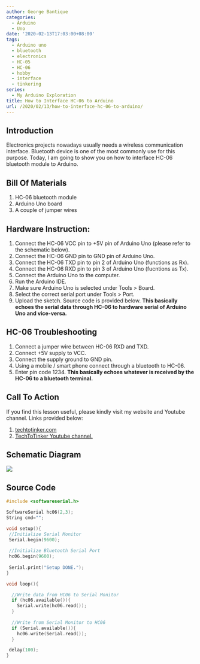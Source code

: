 ```yaml
---
author: George Bantique
categories:
  - Arduino
  - Uno
date: '2020-02-13T17:03:00+08:00'
tags:
  - Arduino uno
  - bluetooth
  - electronics
  - HC-05
  - HC-06
  - hobby
  - interface
  - tinkering
series:
  - My Arduino Exploration
title: How to Interface HC-06 to Arduino
url: /2020/02/13/how-to-interface-hc-06-to-arduino/
---
```


## **Introduction**

Electronics projects nowadays usually needs a wireless communication interface. Bluetooth device is one of the most commonly use for this purpose. Today, I am going to show you on how to interface HC-06 bluetooth module to Arduino.

## **Bill Of Materials**  

1. HC-06 bluetooth module  
2. Arduino Uno board  
3. A couple of jumper wires

## **Hardware Instruction:**  

1. Connect the HC-06 VCC pin to +5V pin of Arduino Uno (please refer to the schematic below).  
2. Connect the HC-06 GND pin to GND pin of Arduino Uno.  
3. Connect the HC-06 TXD pin to pin 2 of Arduino Uno (functions as Rx).  
4. Connect the HC-06 RXD pin to pin 3 of Arduino Uno (fucntions as Tx).  
5. Connect the Arduino Uno to the computer.  
6. Run the Arduino IDE.  
7. Make sure Arduino Uno is selected under Tools &gt; Board.  
8. Select the correct serial port under Tools &gt; Port.  
9. Upload the sketch. Source code is provided below.
**This basically echoes the serial data through HC-06 to hardware serial of Arduino Uno and vice-versa.**

## **HC-06 Troubleshooting**  

1. Connect a jumper wire between HC-06 RXD and TXD.  
2. Connect +5V supply to VCC.  
3. Connect the supply ground to GND pin.  
4. Using a mobile / smart phone connect through a bluetooth to HC-06.  
5. Enter pin code 1234.
**This basically echoes whatever is received by the HC-06 to a bluetooth terminal.**

## **Call To Action**

If you find this lesson useful, please kindly visit my website and Youtube channel. Links provided below:  
1. [techtotinker.com](https://techtotinker.com/)  
2. [TechToTinker Youtube channel.](https://www.youtube.com/c/techtotinker)

## **Schematic Diagram**

![](/images/Getting-Started-with-HC-06.png)


## **Source Code**
```cpp { lineNos="true" wrap="true" }
#include <softwareserial.h>

SoftwareSerial hc06(2,3);
String cmd="";

void setup(){
 //Initialize Serial Monitor
 Serial.begin(9600);
 
 //Initialize Bluetooth Serial Port
 hc06.begin(9600);
 
 Serial.print("Setup DONE.");
}

void loop(){

  //Write data from HC06 to Serial Monitor
  if (hc06.available()){
    Serial.write(hc06.read());
  }
  
  //Write from Serial Monitor to HC06
  if (Serial.available()){
    hc06.write(Serial.read());
  }   

 delay(100);
}
```

